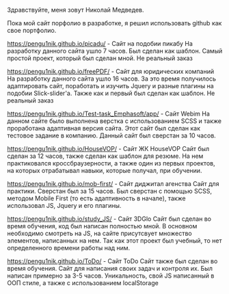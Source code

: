 Здравствуйте, меня зовут Николай Медведев.

Пока мой сайт порфолио в разработке, я решил использовать github как свое портфолио.

https://pengu1nik.github.io/picadu/ - Сайт на подобии пикабу
На разработку данного сайта ушло 7 часов. Был сделан как шаблон.
Самый простой проект, который был сделан мной. Не реальный заказ

https://pengu1nik.github.io/freePDF/ - Сайт для юридических компаний
На разработку данного сайта ушло 16 часов. За это время получилось адаптировать сайт, поработать и изучить Jquery и разные плагины на подобии Slick-slider'a.
Также как и первый был сделан как шаблон. Не реальный заказ

https://pengu1nik.github.io/Test-task_Emphasoft/app/ - Сайт Webim
На данном сайте было выполнена верстка с использованием SCSS и также проработана адаптивная версия сайта. Этот сайт был сделан как тестовое задание в компанию.
Данный сайт был сверстан за 10 часов.

https://pengu1nik.github.io/HouseVOP/ - Сайт ЖК HouseVOP
Сайт был сделан за 12 часов, также сделан как шаблон для резюме. На нем практиковался кроссбраузерности, а также один из первых проектов, на которых отрабатывал навыки, которые получал, при обучении.

https://pengu1nik.github.io/mob-first/ - Сайт диджитал агенства
Сайт для практики. Сверстан был за 15 часов. Был сверстан с помощью SCSS, методом Mobile First (то есть адаптивность в начале), также использовал JS, Jquery и его плагины.

https://pengu1nik.github.io/study_JS/ - Сайт 3DGlo
Сайт был сделан во время обучения, код был написан полностью мной. В основном необходимо смотреть на JS, на сайте присутсвует множество элементов, написанных на нем. Так как этот проект был учебный, то нет определенного времени работы над ним. 

https://pengu1nik.github.io/ToDo/ - Сайт ToDo
Сайт также был сделан во время обучения. Сайт для написания своих задач и контроля их. Был написан примерно за 3-5 часов. Уникальность, свой JS написанный в ООП стиле, а также с использованием localStorage
